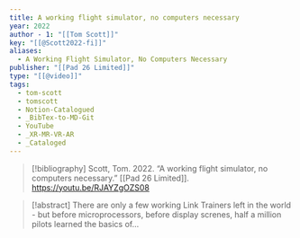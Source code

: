 ```yaml
---
title: A working flight simulator, no computers necessary
year: 2022
author - 1: "[[Tom Scott]]"
key: "[[@Scott2022-fi]]"
aliases:
  - A Working Flight Simulator, No Computers Necessary
publisher: "[[Pad 26 Limited]]"
type: "[[@video]]"
tags:
  - tom-scott
  - tomscott
  - Notion-Catalogued
  - _BibTex-to-MD-Git
  - YouTube
  - _XR-MR-VR-AR
  - _Cataloged
---
```


> [!bibliography]
> Scott, Tom. 2022. “A working flight simulator, no computers necessary.” [[Pad 26 Limited]]. https://youtu.be/RJAYZgOZS08

> [!abstract]
> There are only a few working Link Trainers left in the world -  but before microprocessors, before display screnes, half a million pilots learned the basics of...